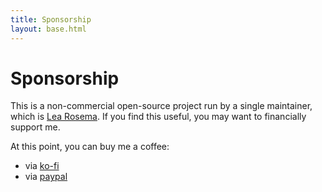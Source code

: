 ```yaml
---
title: Sponsorship
layout: base.html
---
```

# Sponsorship

This is a non-commercial open-source project run by a single maintainer, which is [Lea Rosema](imprint.html). If you find this useful, you may want to financially support me.

At this point, you can buy me a coffee:

- via [ko-fi](https://ko-fi.com/learosema/)
- via [paypal](https://paypal.me/learosema/)
